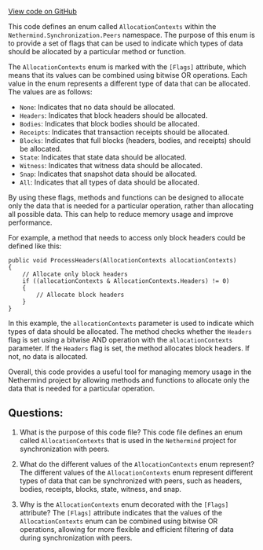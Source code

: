 [View code on GitHub](https://github.com/NethermindEth/nethermind/src/Nethermind/Nethermind.Synchronization/Peers/AllocationContexts.cs)

This code defines an enum called `AllocationContexts` within the `Nethermind.Synchronization.Peers` namespace. The purpose of this enum is to provide a set of flags that can be used to indicate which types of data should be allocated by a particular method or function. 

The `AllocationContexts` enum is marked with the `[Flags]` attribute, which means that its values can be combined using bitwise OR operations. Each value in the enum represents a different type of data that can be allocated. The values are as follows:

- `None`: Indicates that no data should be allocated.
- `Headers`: Indicates that block headers should be allocated.
- `Bodies`: Indicates that block bodies should be allocated.
- `Receipts`: Indicates that transaction receipts should be allocated.
- `Blocks`: Indicates that full blocks (headers, bodies, and receipts) should be allocated.
- `State`: Indicates that state data should be allocated.
- `Witness`: Indicates that witness data should be allocated.
- `Snap`: Indicates that snapshot data should be allocated.
- `All`: Indicates that all types of data should be allocated.

By using these flags, methods and functions can be designed to allocate only the data that is needed for a particular operation, rather than allocating all possible data. This can help to reduce memory usage and improve performance.

For example, a method that needs to access only block headers could be defined like this:

```
public void ProcessHeaders(AllocationContexts allocationContexts)
{
    // Allocate only block headers
    if ((allocationContexts & AllocationContexts.Headers) != 0)
    {
        // Allocate block headers
    }
}
```

In this example, the `allocationContexts` parameter is used to indicate which types of data should be allocated. The method checks whether the `Headers` flag is set using a bitwise AND operation with the `allocationContexts` parameter. If the `Headers` flag is set, the method allocates block headers. If not, no data is allocated.

Overall, this code provides a useful tool for managing memory usage in the Nethermind project by allowing methods and functions to allocate only the data that is needed for a particular operation.
## Questions: 
 1. What is the purpose of this code file?
   This code file defines an enum called `AllocationContexts` that is used in the `Nethermind` project for synchronization with peers.

2. What do the different values of the `AllocationContexts` enum represent?
   The different values of the `AllocationContexts` enum represent different types of data that can be synchronized with peers, such as headers, bodies, receipts, blocks, state, witness, and snap.

3. Why is the `AllocationContexts` enum decorated with the `[Flags]` attribute?
   The `[Flags]` attribute indicates that the values of the `AllocationContexts` enum can be combined using bitwise OR operations, allowing for more flexible and efficient filtering of data during synchronization with peers.